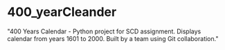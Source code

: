 # 400_yearCleander
"400 Years Calendar - Python project for SCD assignment. Displays calendar from years 1601 to 2000. Built by a team using Git collaboration."

